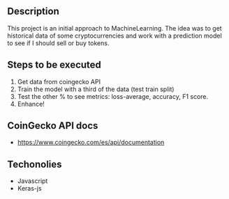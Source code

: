 ## Description

This project is an initial approach to MachineLearning. The idea was to get historical data of some cryptocurrencies and work with a prediction model to see if I should sell or buy tokens.

## Steps to be executed

1. Get data from coingecko API
2. Train the model with a third of the data (test train split)
3. Test the other % to see metrics: loss-average, accuracy, F1 score.
4. Enhance!

## CoinGecko API docs

- https://www.coingecko.com/es/api/documentation

## Techonolies

- Javascript
- Keras-js